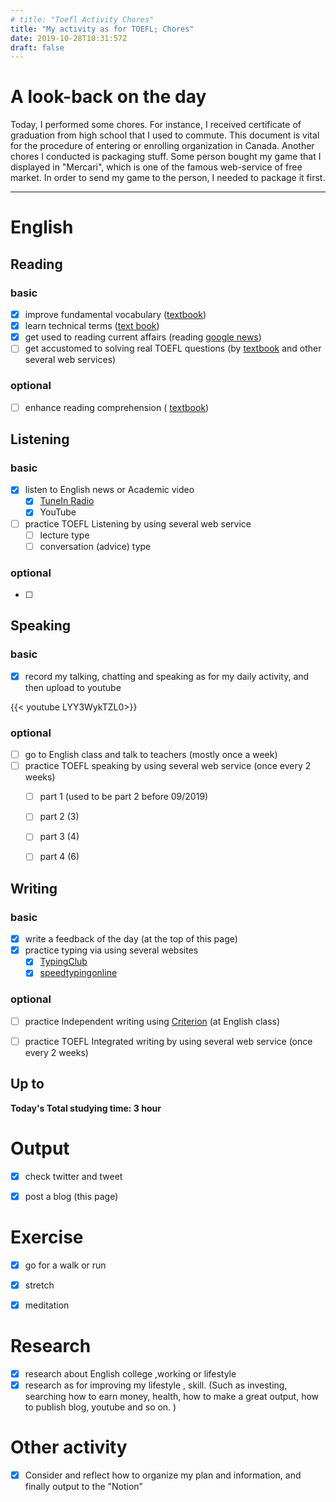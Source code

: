 ```yaml
---
# title: "Toefl Activity Chores"
title: "My activity as for TOEFL; Chores"
date: 2019-10-28T10:31:57Z
draft: false
---
```


# A look-back on the day


Today, I performed some chores. For instance, I received certificate of graduation from high school that I used to commute. This document is vital for the procedure of entering or enrolling organization in Canada. Another chores I conducted is packaging stuff. Some person bought my game that I displayed in "Mercari", which is one of the famous web-service of free market. In order to send my game to the person, I needed to package it first.











------



# English

## Reading

### basic

- [x] improve fundamental vocabulary ([textbook](https://www.amazon.co.jp/dp/4010941855/))
- [x] learn technical terms ([text book](https://www.amazon.co.jp/dp/4866390611/))
- [x] get used to reading current affairs (reading [google news](https://news.google.com/))
- [ ] get accustomed to solving real TOEFL questions  (by [textbook](https://www.amazon.co.jp/dp/4862902014/) and other several web services)

### optional

- [ ] enhance reading  comprehension ( [textbook](https://www.amazon.co.jp/dp/4010323310/))





## Listening

### basic

- [x] listen to English news or Academic video 
  - [x] [TuneIn Radio](https://tunein.com)
  - [x] YouTube
- [ ] practice TOEFL Listening by using several web service
  - [ ] lecture type
  - [ ] conversation (advice) type

### optional

- [ ] 





## Speaking

### basic

- [x] record my talking, chatting and speaking as for my daily activity, and then upload to youtube

{{< youtube LYY3WykTZL0>}}

### optional

- [ ] go to English class and talk to teachers (mostly once a week)
- [ ] practice TOEFL speaking  by using several web service (once every  2 weeks)
  - [ ] part 1  (used to be part 2 before 09/2019)
  - [ ] part 2 (3)
  - [ ] part 3 (4)
  - [ ] part 4 (6)





## Writing

### basic

- [x] write a feedback of the day (at the top of this page)
- [x] practice typing via using several websites
  - [x] [TypingClub](https://www.typingclub.com)
  - [x] [speedtypingonline](https://www.speedtypingonline.com/games/type-the-alphabet.php)

### optional

- [ ] practice Independent writing using [Criterion](https://criterion.ets.org/criterion/default.aspx) (at English class)

- [ ] practice TOEFL Integrated writing by using several web service (once every 2 weeks)

  



## Up to

**Today's Total studying time:   3   hour**







# Output

- [x] check twitter and tweet 
- [x] post a blog (this page)



# Exercise

- [x] go for a walk or run

- [x] stretch

- [x] meditation

  

# Research

- [x] research about English college ,working or lifestyle
- [x] research as for improving my lifestyle , skill. (Such as investing, searching how to earn money, health, how to make a great output, how to publish blog, youtube and so on. )

# Other activity

- [x] Consider and reflect how to organize my plan and information, and finally output to the "Notion"

